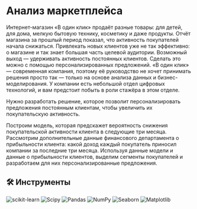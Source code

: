 # Анализ маркетплейса

Интернет-магазин «В один клик» продаёт разные товары: для детей, для дома, мелкую бытовую технику, косметику и даже продукты. 
Отчёт магазина за прошлый период показал, что активность покупателей начала снижаться. Привлекать новых клиентов уже не так эффективно:
о магазине и так знает большая часть целевой аудитории. Возможный выход — удерживать активность постоянных клиентов. 
Сделать это можно с помощью персонализированных предложений. «В один клик» — современная компания, поэтому её руководство не хочет
принимать решения просто так — только на основе анализа данных и бизнес-моделирования. У компании есть небольшой отдел цифровых 
технологий, и вам предстоит побыть в роли стажёра в этом отделе.

Нужно разработать решение, которое позволит персонализировать предложения постоянным клиентам, чтобы увеличить их покупательскую активность.

Построим модель, которая предскажет вероятность снижения покупательской активности клиента в следующие три месяца.
Рассмотрим дополнительные данные финансового департамента о прибыльности клиента: какой доход каждый покупатель приносил компании
за последние три месяца.
Используя данные модели и данные о прибыльности клиентов, выделим сегменты покупателей и разработаем для них персонализированные предложения.


## 🛠 Инструменты
<i class="devicon-scikitlearn-plain"></i>
 ![scikit-learn](https://img.shields.io/badge/scikit--learn-%23F7931E.svg?style=for-the-badge&logo=scikit-learn&logoColor=white) 
 ![Scipy](https://img.shields.io/badge/SciPy-%230C55A5.svg?style=for-the-badge&logo=scipy&logoColor=%white)
 ![Pandas](https://img.shields.io/badge/pandas-%23150458.svg?style=for-the-badge&logo=pandas&logoColor=white) 
 ![NumPy](https://img.shields.io/badge/numpy-%23013243.svg?style=for-the-badge&logo=numpy&logoColor=white) 
 ![Seaborn](https://img.shields.io/badge/Seaborn-%230095D5.svg?style=for-the-badge&logo=seaborn&logoColor=white)
 ![Matplotlib](https://img.shields.io/badge/Matplotlib-%23ffffff.svg?style=for-the-badge&logo=Matplotlib&logoColor=black) 
